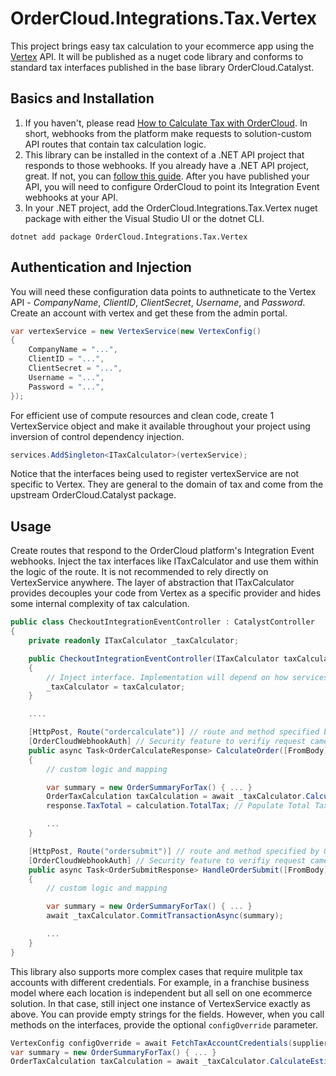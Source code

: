 ﻿# OrderCloud.Integrations.Tax.Vertex

This project brings easy tax calculation to your ecommerce app using the [Vertex](https://www.vertexinc.com/) API. It will be published as a nuget code library and conforms to standard tax interfaces published in the base library OrderCloud.Catalyst.

## Basics and Installation

1. If you haven't, please read [How to Calculate Tax with OrderCloud](https://ordercloud.io/knowledge-base/how-to-calculate-tax-with-ordercloud). In short, webhooks from the platform make requests to solution-custom API routes that contain tax calculation logic. 
2. This library can be installed in the context of a .NET API project that responds to those webhooks. If you already have a .NET API project, great. If not, you can [follow this guide](https://ordercloud.io/knowledge-base/start-dotnet-middleware-from-scratch). After you have published your API, you will need to configure OrderCloud to point its Integration Event webhooks at your API. 
3. In your .NET project, add the OrderCloud.Integrations.Tax.Vertex nuget package with either the Visual Studio UI or the dotnet CLI.

```dotnet add package OrderCloud.Integrations.Tax.Vertex```

## Authentication and Injection

You will need these configuration data points to authneticate to the Vertex API - *CompanyName*, *ClientID*, *ClientSecret*, *Username*, and *Password*. Create an account with vertex and get these from the admin portal.

```c#
var vertexService = new VertexService(new VertexConfig()
{
	CompanyName = "...",
	ClientID = "...",
	ClientSecret = "...",
	Username = "...",
	Password = "...",
});
```

For efficient use of compute resources and clean code, create 1 VertexService object and make it available throughout your project using inversion of control dependency injection. 

```c#
services.AddSingleton<ITaxCalculator>(vertexService);
```

Notice that the interfaces being used to register vertexService are not specific to Vertex. They are general to the domain of tax and come from the upstream OrderCloud.Catalyst package. 


## Usage 

Create routes that respond to the OrderCloud platform's Integration Event webhooks. Inject the tax interfaces like ITaxCalculator and use them within the logic of the route. It is not recommended to rely directly on VertexService anywhere. The layer of abstraction that ITaxCalculator provides decouples your code from Vertex as a specific provider and hides some internal complexity of tax calculation.

```c#
public class CheckoutIntegrationEventController : CatalystController
{
	private readonly ITaxCalculator _taxCalculator;

	public CheckoutIntegrationEventController(ITaxCalculator taxCalculator)
	{
		// Inject interface. Implementation will depend on how services were registered, VertexService in this case.
		_taxCalculator = taxCalculator; 
	}

	....

	[HttpPost, Route("ordercalculate")] // route and method specified by OrderCloud platform
	[OrderCloudWebhookAuth] // Security feature to verifiy request came from Ordercloud.
	public async Task<OrderCalculateResponse> CalculateOrder([FromBody] OrderCalculatePayload<CheckoutConfig> payload)
	{
		// custom logic and mapping 

		var summary = new OrderSummaryForTax() { ... }
		OrderTaxCalculation taxCalculation = await _taxCalculator.CalculateEstimateAsync(summary);
		response.TaxTotal = calculation.TotalTax; // Populate Total Tax field on the Order

		...
	}

	[HttpPost, Route("ordersubmit")] // route and method specified by OrderCloud platform
	[OrderCloudWebhookAuth] // Security feature to verifiy request came from Ordercloud.
	public async Task<OrderSubmitResponse> HandleOrderSubmit([FromBody] OrderCalculatePayload<CheckoutConfig> payload)
	{
		// custom logic and mapping 

		var summary = new OrderSummaryForTax() { ... }
		await _taxCalculator.CommitTransactionAsync(summary);

		...
	}
}
```

This library also supports more complex cases that require mulitple tax accounts with different credentials. For example, in a franchise business model where each location is independent but all sell on one ecommerce solution. In that case, still inject one instance of VertexService exactly as above. You can provide empty strings for the fields. However, when you call methods on the interfaces, provide the optional `configOverride` parameter. 

```c#
VertexConfig configOverride = await FetchTaxAccountCredentials(supplierID);
var summary = new OrderSummaryForTax() { ... }
OrderTaxCalculation taxCalculation = await _taxCalculator.CalculateEstimateAsync(summary, configOverride);
```
